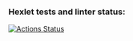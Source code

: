 ### Hexlet tests and linter status:
[![Actions Status](https://github.com/Omny/frontend-project-11/workflows/hexlet-check/badge.svg)](https://github.com/Omny/frontend-project-11/actions)